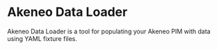 # Akeneo Data Loader

Akeneo Data Loader is a tool for populating your Akeneo PIM with data using YAML fixture files. 
